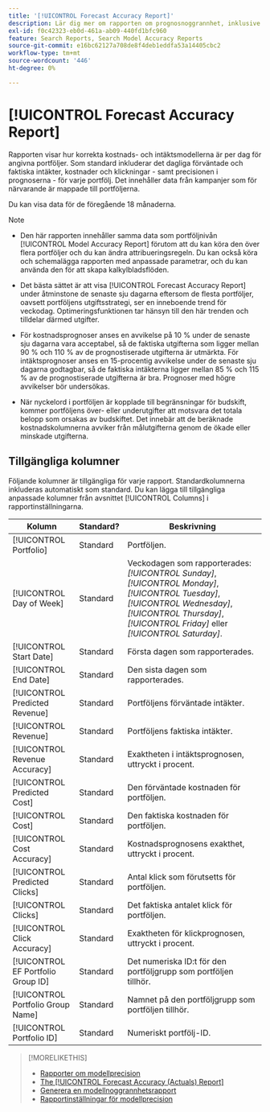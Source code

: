 ```yaml
---
title: '[!UICONTROL Forecast Accuracy Report]'
description: Lär dig mer om rapporten om prognosnoggrannhet, inklusive datakolumner.
exl-id: f0c42323-eb0d-461a-ab09-440fd1bfc960
feature: Search Reports, Search Model Accuracy Reports
source-git-commit: e16bc62127a708de8f4deb1eddfa53a14405cbc2
workflow-type: tm+mt
source-wordcount: '446'
ht-degree: 0%

---
```


# [!UICONTROL Forecast Accuracy Report]

Rapporten visar hur korrekta kostnads- och intäktsmodellerna är per dag för angivna portföljer. Som standard inkluderar det dagliga förväntade och faktiska intäkter, kostnader och klickningar - samt precisionen i prognoserna - för varje portfölj. Det innehåller data från kampanjer som för närvarande är mappade till portföljerna.

Du kan visa data för de föregående 18 månaderna.

>[!NOTE]
>
>* Den här rapporten innehåller samma data som portföljnivån [!UICONTROL Model Accuracy Report] förutom att du kan köra den över flera portföljer och du kan ändra attribueringsregeln. Du kan också köra och schemalägga rapporten med anpassade parametrar, och du kan använda den för att skapa kalkylbladsflöden.
>
>* Det bästa sättet är att visa [!UICONTROL Forecast Accuracy Report] under åtminstone de senaste sju dagarna eftersom de flesta portföljer, oavsett portföljens utgiftsstrategi, ser en inneboende trend för veckodag. Optimeringsfunktionen tar hänsyn till den här trenden och tilldelar därmed utgifter.
>
>* För kostnadsprognoser anses en avvikelse på 10 % under de senaste sju dagarna vara acceptabel, så de faktiska utgifterna som ligger mellan 90 % och 110 % av de prognostiserade utgifterna är utmärkta. För intäktsprognoser anses en 15-procentig avvikelse under de senaste sju dagarna godtagbar, så de faktiska intäkterna ligger mellan 85 % och 115 % av de prognostiserade utgifterna är bra. Prognoser med högre avvikelser bör undersökas.
>
>* När nyckelord i portföljen är kopplade till begränsningar för budskift, kommer portföljens över- eller underutgifter att motsvara det totala belopp som orsakas av budskiftet. Det innebär att de beräknade kostnadskolumnerna avviker från målutgifterna genom de ökade eller minskade utgifterna.

## Tillgängliga kolumner

Följande kolumner är tillgängliga för varje rapport. Standardkolumnerna inkluderas automatiskt som standard. Du kan lägga till tillgängliga anpassade kolumner från avsnittet [!UICONTROL Columns] i rapportinställningarna.

| Kolumn | Standard? | Beskrivning |
|----|----|----|
| [!UICONTROL Portfolio] | Standard | Portföljen. |
| [!UICONTROL Day of Week] | Standard | Veckodagen som rapporterades: <i>[!UICONTROL Sunday]</i>, <i>[!UICONTROL Monday]</i>, <i>[!UICONTROL Tuesday]</i>, <i>[!UICONTROL Wednesday]</i>, <i>[!UICONTROL Thursday]</i>, <i>[!UICONTROL Friday]</i> eller <i>[!UICONTROL Saturday]</i>. |
| [!UICONTROL Start Date] | Standard | Första dagen som rapporterades. |
| [!UICONTROL End Date] | Standard | Den sista dagen som rapporterades. |
| [!UICONTROL Predicted Revenue] | Standard | Portföljens förväntade intäkter. |
| [!UICONTROL Revenue] | Standard | Portföljens faktiska intäkter. |
| [!UICONTROL Revenue Accuracy] | Standard | Exaktheten i intäktsprognosen, uttryckt i procent. |
| [!UICONTROL Predicted Cost] | Standard | Den förväntade kostnaden för portföljen. |
| [!UICONTROL Cost] | Standard | Den faktiska kostnaden för portföljen. |
| [!UICONTROL Cost Accuracy] | Standard | Kostnadsprognosens exakthet, uttryckt i procent. |
| [!UICONTROL Predicted Clicks] | Standard | Antal klick som förutsetts för portföljen. |
| [!UICONTROL Clicks] | Standard | Det faktiska antalet klick för portföljen. |
| [!UICONTROL Click Accuracy] | Standard | Exaktheten för klickprognosen, uttryckt i procent. |
| [!UICONTROL EF Portfolio Group ID] | Standard | Det numeriska ID:t för den portföljgrupp som portföljen tillhör. |
| [!UICONTROL Portfolio Group Name] | Standard | Namnet på den portföljgrupp som portföljen tillhör. |
| [!UICONTROL Portfolio ID] | Standard | Numeriskt portfölj-ID. |

>[!MORELIKETHIS]
>
>* [Rapporter om modellprecision](/help/search-social-commerce/reports/management/model-accuracy/model-accuracy-report-about.md)
>* [The [!UICONTROL Forecast Accuracy (Actuals) Report]](forecast-accuracy-actuals-report.md)
>* [Generera en modellnoggrannhetsrapport](model-accuracy-report-generate.md)
>* [Rapportinställningar för modellprecision](/help/search-social-commerce/reports/management/model-accuracy/model-accuracy-report-settings.md)
